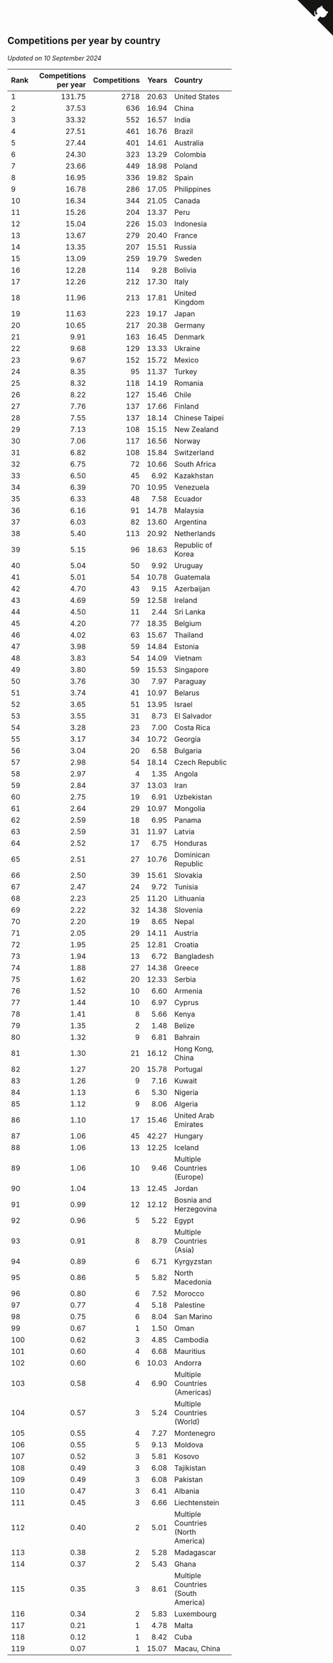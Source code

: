 ## Competitions per year by country

*Updated on 10 September 2024*

| Rank | Competitions per year | Competitions | Years | Country |
| :--- | ---: | ---: | ---: | :--- |
| 1 | 131.75 | 2718 | 20.63 | United States |
| 2 | 37.53 | 636 | 16.94 | China |
| 3 | 33.32 | 552 | 16.57 | India |
| 4 | 27.51 | 461 | 16.76 | Brazil |
| 5 | 27.44 | 401 | 14.61 | Australia |
| 6 | 24.30 | 323 | 13.29 | Colombia |
| 7 | 23.66 | 449 | 18.98 | Poland |
| 8 | 16.95 | 336 | 19.82 | Spain |
| 9 | 16.78 | 286 | 17.05 | Philippines |
| 10 | 16.34 | 344 | 21.05 | Canada |
| 11 | 15.26 | 204 | 13.37 | Peru |
| 12 | 15.04 | 226 | 15.03 | Indonesia |
| 13 | 13.67 | 279 | 20.40 | France |
| 14 | 13.35 | 207 | 15.51 | Russia |
| 15 | 13.09 | 259 | 19.79 | Sweden |
| 16 | 12.28 | 114 | 9.28 | Bolivia |
| 17 | 12.26 | 212 | 17.30 | Italy |
| 18 | 11.96 | 213 | 17.81 | United Kingdom |
| 19 | 11.63 | 223 | 19.17 | Japan |
| 20 | 10.65 | 217 | 20.38 | Germany |
| 21 | 9.91 | 163 | 16.45 | Denmark |
| 22 | 9.68 | 129 | 13.33 | Ukraine |
| 23 | 9.67 | 152 | 15.72 | Mexico |
| 24 | 8.35 | 95 | 11.37 | Turkey |
| 25 | 8.32 | 118 | 14.19 | Romania |
| 26 | 8.22 | 127 | 15.46 | Chile |
| 27 | 7.76 | 137 | 17.66 | Finland |
| 28 | 7.55 | 137 | 18.14 | Chinese Taipei |
| 29 | 7.13 | 108 | 15.15 | New Zealand |
| 30 | 7.06 | 117 | 16.56 | Norway |
| 31 | 6.82 | 108 | 15.84 | Switzerland |
| 32 | 6.75 | 72 | 10.66 | South Africa |
| 33 | 6.50 | 45 | 6.92 | Kazakhstan |
| 34 | 6.39 | 70 | 10.95 | Venezuela |
| 35 | 6.33 | 48 | 7.58 | Ecuador |
| 36 | 6.16 | 91 | 14.78 | Malaysia |
| 37 | 6.03 | 82 | 13.60 | Argentina |
| 38 | 5.40 | 113 | 20.92 | Netherlands |
| 39 | 5.15 | 96 | 18.63 | Republic of Korea |
| 40 | 5.04 | 50 | 9.92 | Uruguay |
| 41 | 5.01 | 54 | 10.78 | Guatemala |
| 42 | 4.70 | 43 | 9.15 | Azerbaijan |
| 43 | 4.69 | 59 | 12.58 | Ireland |
| 44 | 4.50 | 11 | 2.44 | Sri Lanka |
| 45 | 4.20 | 77 | 18.35 | Belgium |
| 46 | 4.02 | 63 | 15.67 | Thailand |
| 47 | 3.98 | 59 | 14.84 | Estonia |
| 48 | 3.83 | 54 | 14.09 | Vietnam |
| 49 | 3.80 | 59 | 15.53 | Singapore |
| 50 | 3.76 | 30 | 7.97 | Paraguay |
| 51 | 3.74 | 41 | 10.97 | Belarus |
| 52 | 3.65 | 51 | 13.95 | Israel |
| 53 | 3.55 | 31 | 8.73 | El Salvador |
| 54 | 3.28 | 23 | 7.00 | Costa Rica |
| 55 | 3.17 | 34 | 10.72 | Georgia |
| 56 | 3.04 | 20 | 6.58 | Bulgaria |
| 57 | 2.98 | 54 | 18.14 | Czech Republic |
| 58 | 2.97 | 4 | 1.35 | Angola |
| 59 | 2.84 | 37 | 13.03 | Iran |
| 60 | 2.75 | 19 | 6.91 | Uzbekistan |
| 61 | 2.64 | 29 | 10.97 | Mongolia |
| 62 | 2.59 | 18 | 6.95 | Panama |
| 63 | 2.59 | 31 | 11.97 | Latvia |
| 64 | 2.52 | 17 | 6.75 | Honduras |
| 65 | 2.51 | 27 | 10.76 | Dominican Republic |
| 66 | 2.50 | 39 | 15.61 | Slovakia |
| 67 | 2.47 | 24 | 9.72 | Tunisia |
| 68 | 2.23 | 25 | 11.20 | Lithuania |
| 69 | 2.22 | 32 | 14.38 | Slovenia |
| 70 | 2.20 | 19 | 8.65 | Nepal |
| 71 | 2.05 | 29 | 14.11 | Austria |
| 72 | 1.95 | 25 | 12.81 | Croatia |
| 73 | 1.94 | 13 | 6.72 | Bangladesh |
| 74 | 1.88 | 27 | 14.38 | Greece |
| 75 | 1.62 | 20 | 12.33 | Serbia |
| 76 | 1.52 | 10 | 6.60 | Armenia |
| 77 | 1.44 | 10 | 6.97 | Cyprus |
| 78 | 1.41 | 8 | 5.66 | Kenya |
| 79 | 1.35 | 2 | 1.48 | Belize |
| 80 | 1.32 | 9 | 6.81 | Bahrain |
| 81 | 1.30 | 21 | 16.12 | Hong Kong, China |
| 82 | 1.27 | 20 | 15.78 | Portugal |
| 83 | 1.26 | 9 | 7.16 | Kuwait |
| 84 | 1.13 | 6 | 5.30 | Nigeria |
| 85 | 1.12 | 9 | 8.06 | Algeria |
| 86 | 1.10 | 17 | 15.46 | United Arab Emirates |
| 87 | 1.06 | 45 | 42.27 | Hungary |
| 88 | 1.06 | 13 | 12.25 | Iceland |
| 89 | 1.06 | 10 | 9.46 | Multiple Countries (Europe) |
| 90 | 1.04 | 13 | 12.45 | Jordan |
| 91 | 0.99 | 12 | 12.12 | Bosnia and Herzegovina |
| 92 | 0.96 | 5 | 5.22 | Egypt |
| 93 | 0.91 | 8 | 8.79 | Multiple Countries (Asia) |
| 94 | 0.89 | 6 | 6.71 | Kyrgyzstan |
| 95 | 0.86 | 5 | 5.82 | North Macedonia |
| 96 | 0.80 | 6 | 7.52 | Morocco |
| 97 | 0.77 | 4 | 5.18 | Palestine |
| 98 | 0.75 | 6 | 8.04 | San Marino |
| 99 | 0.67 | 1 | 1.50 | Oman |
| 100 | 0.62 | 3 | 4.85 | Cambodia |
| 101 | 0.60 | 4 | 6.68 | Mauritius |
| 102 | 0.60 | 6 | 10.03 | Andorra |
| 103 | 0.58 | 4 | 6.90 | Multiple Countries (Americas) |
| 104 | 0.57 | 3 | 5.24 | Multiple Countries (World) |
| 105 | 0.55 | 4 | 7.27 | Montenegro |
| 106 | 0.55 | 5 | 9.13 | Moldova |
| 107 | 0.52 | 3 | 5.81 | Kosovo |
| 108 | 0.49 | 3 | 6.08 | Tajikistan |
| 109 | 0.49 | 3 | 6.08 | Pakistan |
| 110 | 0.47 | 3 | 6.41 | Albania |
| 111 | 0.45 | 3 | 6.66 | Liechtenstein |
| 112 | 0.40 | 2 | 5.01 | Multiple Countries (North America) |
| 113 | 0.38 | 2 | 5.28 | Madagascar |
| 114 | 0.37 | 2 | 5.43 | Ghana |
| 115 | 0.35 | 3 | 8.61 | Multiple Countries (South America) |
| 116 | 0.34 | 2 | 5.83 | Luxembourg |
| 117 | 0.21 | 1 | 4.78 | Malta |
| 118 | 0.12 | 1 | 8.42 | Cuba |
| 119 | 0.07 | 1 | 15.07 | Macau, China |


<a href="https://github.com/JustinTimeCuber/wca_statistics" class="github-corner" aria-label="View source on Github"><svg width="80" height="80" viewBox="0 0 250 250" style="fill:#151513; color:#fff; position: absolute; top: 0; border: 0; right: 0;" aria-hidden="true"><path d="M0,0 L115,115 L130,115 L142,142 L250,250 L250,0 Z"></path><path d="M128.3,109.0 C113.8,99.7 119.0,89.6 119.0,89.6 C122.0,82.7 120.5,78.6 120.5,78.6 C119.2,72.0 123.4,76.3 123.4,76.3 C127.3,80.9 125.5,87.3 125.5,87.3 C122.9,97.6 130.6,101.9 134.4,103.2" fill="currentColor" style="transform-origin: 130px 106px;" class="octo-arm"></path><path d="M115.0,115.0 C114.9,115.1 118.7,116.5 119.8,115.4 L133.7,101.6 C136.9,99.2 139.9,98.4 142.2,98.6 C133.8,88.0 127.5,74.4 143.8,58.0 C148.5,53.4 154.0,51.2 159.7,51.0 C160.3,49.4 163.2,43.6 171.4,40.1 C171.4,40.1 176.1,42.5 178.8,56.2 C183.1,58.6 187.2,61.8 190.9,65.4 C194.5,69.0 197.7,73.2 200.1,77.6 C213.8,80.2 216.3,84.9 216.3,84.9 C212.7,93.1 206.9,96.0 205.4,96.6 C205.1,102.4 203.0,107.8 198.3,112.5 C181.9,128.9 168.3,122.5 157.7,114.1 C157.9,116.9 156.7,120.9 152.7,124.9 L141.0,136.5 C139.8,137.7 141.6,141.9 141.8,141.8 Z" fill="currentColor" class="octo-body"></path></svg></a><style>.github-corner:hover .octo-arm{animation:octocat-wave 560ms ease-in-out}@keyframes octocat-wave{0%,100%{transform:rotate(0)}20%,60%{transform:rotate(-25deg)}40%,80%{transform:rotate(10deg)}}@media (max-width:500px){.github-corner:hover .octo-arm{animation:none}.github-corner .octo-arm{animation:octocat-wave 560ms ease-in-out}}</style>
